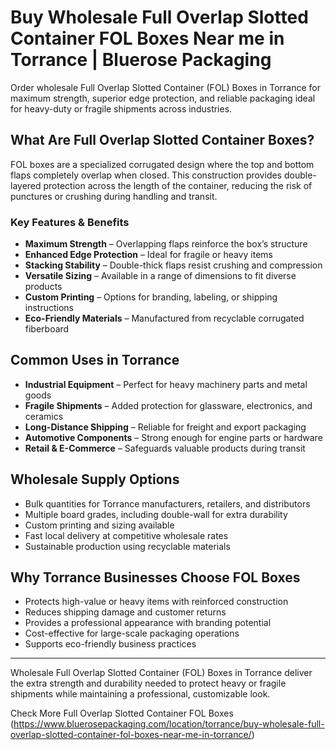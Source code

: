 # Buy Wholesale Full Overlap Slotted Container FOL Boxes Near me in Torrance | Bluerose Packaging

Order wholesale Full Overlap Slotted Container (FOL) Boxes in Torrance for maximum strength, superior edge protection, and reliable packaging ideal for heavy-duty or fragile shipments across industries.

## What Are Full Overlap Slotted Container Boxes?

FOL boxes are a specialized corrugated design where the top and bottom flaps completely overlap when closed. This construction provides double-layered protection across the length of the container, reducing the risk of punctures or crushing during handling and transit.

### Key Features & Benefits

- **Maximum Strength** – Overlapping flaps reinforce the box’s structure  
- **Enhanced Edge Protection** – Ideal for fragile or heavy items  
- **Stacking Stability** – Double-thick flaps resist crushing and compression  
- **Versatile Sizing** – Available in a range of dimensions to fit diverse products  
- **Custom Printing** – Options for branding, labeling, or shipping instructions  
- **Eco-Friendly Materials** – Manufactured from recyclable corrugated fiberboard  

## Common Uses in Torrance

- **Industrial Equipment** – Perfect for heavy machinery parts and metal goods  
- **Fragile Shipments** – Added protection for glassware, electronics, and ceramics  
- **Long-Distance Shipping** – Reliable for freight and export packaging  
- **Automotive Components** – Strong enough for engine parts or hardware  
- **Retail & E-Commerce** – Safeguards valuable products during transit  

## Wholesale Supply Options

- Bulk quantities for Torrance manufacturers, retailers, and distributors  
- Multiple board grades, including double-wall for extra durability  
- Custom printing and sizing available  
- Fast local delivery at competitive wholesale rates  
- Sustainable production using recyclable materials  

## Why Torrance Businesses Choose FOL Boxes

- Protects high-value or heavy items with reinforced construction  
- Reduces shipping damage and customer returns  
- Provides a professional appearance with branding potential  
- Cost-effective for large-scale packaging operations  
- Supports eco-friendly business practices  

---

Wholesale Full Overlap Slotted Container (FOL) Boxes in Torrance deliver the extra strength and durability needed to protect heavy or fragile shipments while maintaining a professional, customizable look.

Check More  Full Overlap Slotted Container FOL Boxes (https://www.bluerosepackaging.com/location/torrance/buy-wholesale-full-overlap-slotted-container-fol-boxes-near-me-in-torrance/)
